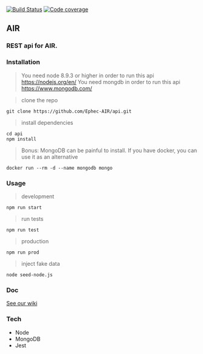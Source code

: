 [![Build Status](https://travis-ci.org/Ephec-AIR/api.svg?branch=master)](https://travis-ci.org/Ephec-AIR/api)
[![Code coverage](https://codecov.io/gh/Ephec-AIR/api/branch/master/graph/badge.svg)](https://codecov.io/gh/Ephec-AIR/api/branch/master)
## AIR
### REST api for AIR. 

### Installation
> You need node 8.9.3 or higher in order to run this api https://nodejs.org/en/
> You need mongdb in order to run this api https://www.mongodb.com/

> clone the repo
```
git clone https://github.com/Ephec-AIR/api.git
```

> install dependencies
```
cd api
npm install
```

> Bonus: MongoDB can be painful to install. If you have docker, you can use it as an alternative
```
docker run --rm -d --name mongodb mongo
```

### Usage
> development
```
npm run start
```

> run tests
```
npm run test
```

> production
```
npm run prod
```

> inject fake data
```
node seed-node.js
```


### Doc

[See our wiki](https://github.com/Ephec-AIR/api/wiki/Endpoint)

### Tech
- Node
- MongoDB
- Jest

